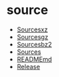 source
========================

- [Sourcesxz](Sourcesxz)
- [Sourcesgz](Sourcesgz)
- [Sourcesbz2](Sourcesbz2)
- [Sources](Sources)
- [READMEmd](READMEmd)
- [Release](Release)
